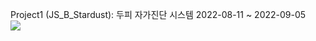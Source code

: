 Project1 (JS_B_Stardust): 두피 자가진단 시스템 2022-08-11 ~ 2022-09-05 <br>
<img src="https://user-images.githubusercontent.com/108075604/188791960-6ca55e8f-757e-4b4e-ae9a-65ace5d6c754.gif">

